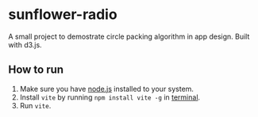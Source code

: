# sunflower-radio
A small project to demostrate circle packing algorithm in app design. Built with d3.js.

## How to run

1. Make sure you have [node.js](nodejs.org) installed to your system.
2. Install `vite` by running `npm install vite -g` in [terminal](https://code.visualstudio.com/docs/terminal/basics).
3. Run `vite`.
